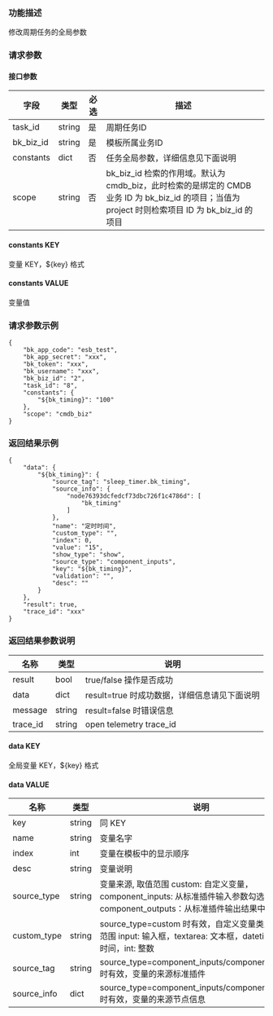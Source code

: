 ### 功能描述

修改周期任务的全局参数

### 请求参数

#### 接口参数

| 字段          |  类型       | 必选   |  描述             |
|---------------|------------|--------|------------------|
|   task_id    |   string     |   是   |  周期任务ID |
|   bk_biz_id    |   string     |   是   |  模板所属业务ID |
|   constants    |   dict     |   否   | 任务全局参数，详细信息见下面说明 |
| scope | string | 否 | bk_biz_id 检索的作用域。默认为 cmdb_biz，此时检索的是绑定的 CMDB 业务 ID 为 bk_biz_id 的项目；当值为 project 时则检索项目 ID 为 bk_biz_id 的项目|

#### constants KEY

变量 KEY，${key} 格式

#### constants VALUE

变量值

### 请求参数示例

```
{
    "bk_app_code": "esb_test",
    "bk_app_secret": "xxx",
    "bk_token": "xxx",
    "bk_username": "xxx",
    "bk_biz_id": "2",
    "task_id": "8",
    "constants": {
        "${bk_timing}": "100"
    },
    "scope": "cmdb_biz"
}
```

### 返回结果示例

```
{
    "data": {
        "${bk_timing}": {
            "source_tag": "sleep_timer.bk_timing",
            "source_info": {
                "node76393dcfedcf73dbc726f1c4786d": [
                    "bk_timing"
                ]
            },
            "name": "定时时间",
            "custom_type": "",
            "index": 0,
            "value": "15",
            "show_type": "show",
            "source_type": "component_inputs",
            "key": "${bk_timing}",
            "validation": "",
            "desc": ""
        }
    },
    "result": true,
    "trace_id": "xxx"
}
```

### 返回结果参数说明

|   名称   |  类型  |           说明             |
| ------------ | ---------- | ------------------------------ |
|  result      |    bool    |      true/false 操作是否成功     |
|  data        |    dict      |      result=true 时成功数据，详细信息请见下面说明     |
|  message        |    string      |      result=false 时错误信息     |
|  trace_id     |    string  |      open telemetry trace_id     |

#### data KEY
全局变量 KEY，${key} 格式

#### data VALUE

|   名称   |  类型  |           说明             |
| ------------ | ---------- | ------------------------------ |
|  key      |    string    |      同 KEY     |
|  name      |    string    |      变量名字    |
|  index      |    int    |      变量在模板中的显示顺序    |
|  desc      |    string    |      变量说明   |
|  source_type      |    string    |      变量来源, 取值范围 custom: 自定义变量，component_inputs: 从标准插件输入参数勾选，component_outputs：从标准插件输出结果中勾选   |
|  custom_type      |    string    |      source_type=custom 时有效，自定义变量类型， 取值范围 input: 输入框，textarea: 文本框，datetime: 日期时间，int: 整数|
|  source_tag      |    string    |      source_type=component_inputs/component_outputs 时有效，变量的来源标准插件   |
|  source_info   |   dict  |  source_type=component_inputs/component_outputs 时有效，变量的来源节点信息 |
